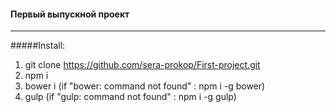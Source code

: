 #### Первый выпускной проект
---------
#####Install:  
1. git clone https://github.com/sera-prokop/First-project.git  
2. npm i  
3. bower i (if "bower: command not found" : npm i -g bower)  
4. gulp (if "gulp: command not found" : npm i -g gulp)  
